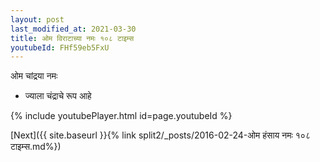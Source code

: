 ```yaml
---
layout: post
last_modified_at: 2021-03-30
title: ओम विराटाच्या नमः १०८ टाइम्स
youtubeId: FHf59eb5FxU
---
```

 
 
 ओम चांद्रया नमः  
 
 -  ज्याला चंद्राचे रूप आहे 
 
  
 
  
 
 
 
 
 
 


{% include youtubePlayer.html id=page.youtubeId %}
 
[Next]({{ site.baseurl }}{% link  split2/_posts/2016-02-24-ओम हंसाय नमः १०८ टाइम्स.md%})
 
